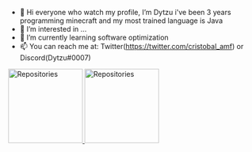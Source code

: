- 👋 Hi everyone who watch my profile, I’m Dytzu i've been 3 years programming minecraft and my most trained language is Java
- 👀 I’m interested in ...
- 🌱 I’m currently learning software optimization
- 📫 You can reach me at: Twitter(https://twitter.com/cristobal_amf) or Discord(Dytzu#0007)

<a href="https://github.com/dytzu?tab=repositories" title="Repositories">
    <img height="150px" width="auto" alt="Repositories" src="https://github-readme-stats.vercel.app/api/top-langs/?username=dytzu&exclude_repo=git-commit-spam-ex,js-utils&hide=GLSL&layout=compact&theme=radical">
</a>
<a href="https://github.com/dytzu?tab=repositories" title="Repositories">
    <img height="150px" width="auto" alt="Repositories" src="https://github-readme-stats.vercel.app/api?username=dytzu&show_icons=true&theme=radical">
</a>

<!---
Dytzu/Dytzu is a ✨ special ✨ repository because its `README.md` (this file) appears on your GitHub profile.
You can click the Preview link to take a look at your changes.
--->
